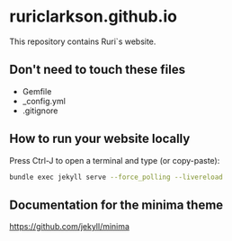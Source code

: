 # ruriclarkson.github.io

This repository contains Ruri`s website.

## Don't need to touch these files

* Gemfile
* _config.yml
* .gitignore

## How to run your website locally

Press Ctrl-J to open a terminal and type (or copy-paste):

```bash
bundle exec jekyll serve --force_polling --livereload
```

## Documentation for the minima theme

https://github.com/jekyll/minima